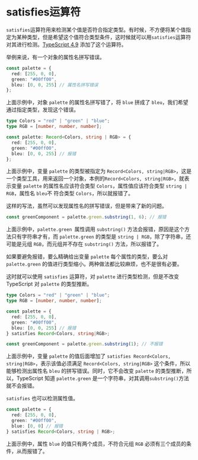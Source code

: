 # satisfies运算符

`satisfies`运算符用来检测某个值是否符合指定类型。有时候，不方便将某个值指定为某种类型，但是希望这个值符合类型条件，这时候就可以用`satisfies`运算符对其进行检测。[TypeScript 4.9](https://www.typescriptlang.org/docs/handbook/release-notes/typescript-4-9.html#the-satisfies-operator) 添加了这个运算符。

举例来说，有一个对象的属性名拼写错误。

```ts
const palette = {
  red: [255, 0, 0],
  green: "#00ff00",
  bleu: [0, 0, 255] // 属性名拼写错误
};
```

上面示例中，对象 `palette` 的属性名拼写错了，将 `blue` 拼成了 `bleu`，我们希望通过指定类型，发现这个错误。

```ts
type Colors = "red" | "green" | "blue";
type RGB = [number, number, number];

const palette: Record<Colors, string | RGB> = {
  red: [255, 0, 0],
  green: "#00ff00",
  bleu: [0, 0, 255] // 报错
};
```

上面示例中，变量 `palette` 的类型被指定为 `Record<Colors, string|RGB>`，这是一个类型工具，用来返回一个对象，本例的`Record<Colors, string|RGB>`，就表示变量 `palette` 的属性名应该符合类型 `Colors`，属性值应该符合类型 `string | RGB`，属性名 `bleu`不 符合类型 `Colors`，所以就报错了。

这样的写法，虽然可以发现属性名的拼写错误，但是带来了新的问题。

```ts
const greenComponent = palette.green.substring(1, 6); // 报错
```

上面示例中，`palette.green `属性调用 `substring()` 方法会报错，原因是这个方法只有字符串才有，而 `palette.green` 的类型是 `string | RGB`，除了字符串，还可能是元组 `RGB`，而元组并不存在 `substring()` 方法，所以报错了。

如果要避免报错，要么精确给出变量 `palette` 每个属性的类型，要么对 `palette.green` 的值进行类型缩小。两种做法都比较麻烦，也不是很有必要。

这时就可以使用 `satisfies` 运算符，对 `palette` 进行类型检测，但是不改变 TypeScript 对 `palette` 的类型推断。

```ts
type Colors = "red" | "green" | "blue";
type RGB = [number, number, number];

const palette = {
  red: [255, 0, 0],
  green: "#00ff00",
  bleu: [0, 0, 255] // 报错
} satisfies Record<Colors, string|RGB>;

const greenComponent = palette.green.substring(1); // 不报错
```

上面示例中，变量 `palette` 的值后面增加了 `satisfies Record<Colors, string|RGB>`，表示该值必须满足 `Record<Colors, string|RGB>` 这个条件，所以能够检测出属性名 `bleu` 的拼写错误。同时，它不会改变 `palette` 的类型推断，所以，TypeScript 知道 `palette.green` 是一个字符串，对其调用`substring()`方法就不会报错。

`satisfies` 也可以检测属性值。

```ts
const palette = {
  red: [255, 0, 0],
  green: "#00ff00",
  blue: [0, 0] // 报错
} satisfies Record<Colors, string | RGB>;
```

上面示例中，属性 `blue` 的值只有两个成员，不符合元组 `RGB` 必须有三个成员的条件，从而报错了。